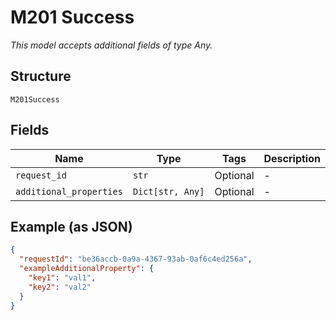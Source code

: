 
# M201 Success

*This model accepts additional fields of type Any.*

## Structure

`M201Success`

## Fields

| Name | Type | Tags | Description |
|  --- | --- | --- | --- |
| `request_id` | `str` | Optional | - |
| `additional_properties` | `Dict[str, Any]` | Optional | - |

## Example (as JSON)

```json
{
  "requestId": "be36accb-0a9a-4367-93ab-0af6c4ed256a",
  "exampleAdditionalProperty": {
    "key1": "val1",
    "key2": "val2"
  }
}
```


